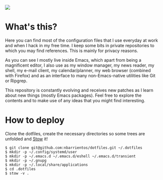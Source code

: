 [![](https://github.com/nbarrientos/dotfiles/workflows/Emacs/badge.svg)](https://github.com/nbarrientos/dotfiles/actions?query=workflow%3AEmacs)

# What's this?

Here you can find most of the configuration files that I use everyday
at work and when I hack in my free time. I keep some bits in private
repositories to which you may find references. This is mainly for
privacy reasons.

As you can see I mostly live inside Emacs, which apart from being a
magnificent editor, I also use as my window manager, my news reader,
my shell, my e-mail client, my calendar/planner, my web browser
(combined with Firefox) and as an interface to many non-Emacs-native
utilities like Git or Ripgrep.

This repository is constantly evolving and receives new patches as I
learn about new things (mostly Emacs packages). Feel free to explore
the contents and to make use of any ideas that you might find
interesting.

# How to deploy

Clone the dotfiles, create the necessary directories so some trees are
unfolded and
[Stow](https://www.gnu.org/software/stow/manual/stow.html) it!

``` 1c-enterprise
$ git clone git@github.com:nbarrientos/dotfiles.git ~/.dotfiles
$ mkdir -p ~/.config/systemd/user
$ mkdir -p ~/.emacs.d ~/.emacs.d/eshell ~/.emacs.d/transient
$ mkdir -p ~/.gnupg
$ mkdir -p ~/.local/share/applications
$ cd .dotfiles
$ stow -v .
```
